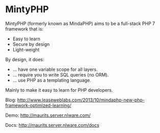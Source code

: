 MintyPHP
========

MintyPHP (formerly known as MindaPHP) aims to be a full-stack PHP 7 framework that is:

  - Easy to learn
  - Secure by design
  - Light-weight

By design, it does:

  - … have one variable scope for all layers.
  - … require you to write SQL queries (no ORM).
  - … use PHP as a templating language.

Mainly to make it easy to learn for PHP developers.

Blog: http://www.leaseweblabs.com/2013/10/mindaphp-new-php-framework-optimized-learning/

Demo: http://maurits.server.nlware.com/

Docs: http://maurits.server.nlware.com/docs
